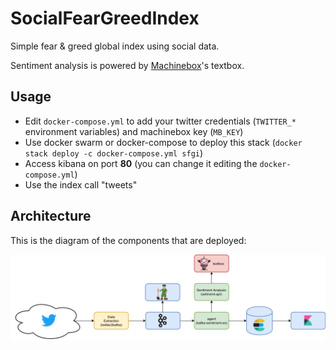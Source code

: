 # SocialFearGreedIndex
Simple fear &amp; greed global index using social data.

Sentiment analysis is powered by [Machinebox](http://machinebox.io/)'s textbox.

## Usage

- Edit `docker-compose.yml` to add your twitter credentials (`TWITTER_*` environment variables) and machinebox key (`MB_KEY`)
- Use docker swarm or docker-compose to deploy this stack (`docker stack deploy -c docker-compose.yml sfgi`)
- Access kibana on port **80** (you can change it editing the `docker-compose.yml`)
- Use the index call "tweets"

## Architecture

This is the diagram of the components that are deployed:

![Module Diagram](module-diagram.png)

